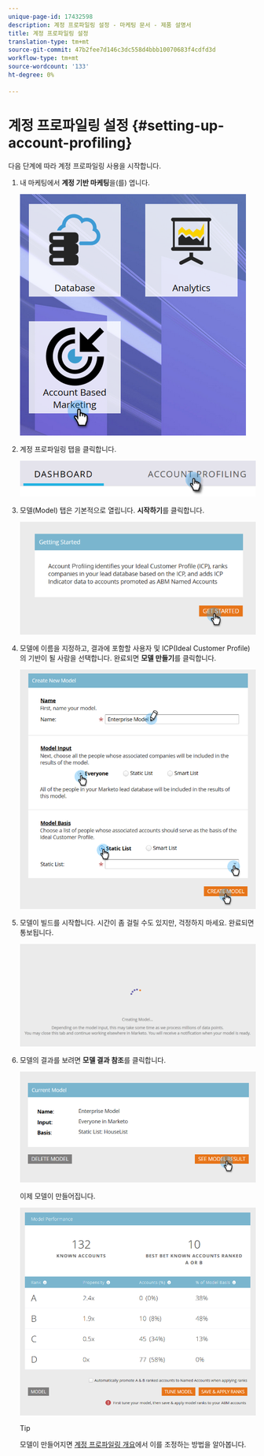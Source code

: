 ```yaml
---
unique-page-id: 17432598
description: 계정 프로파일링 설정 - 마케팅 문서 - 제품 설명서
title: 계정 프로파일링 설정
translation-type: tm+mt
source-git-commit: 47b2fee7d146c3dc558d4bbb10070683f4cdfd3d
workflow-type: tm+mt
source-wordcount: '133'
ht-degree: 0%

---
```



# 계정 프로파일링 설정 {#setting-up-account-profiling}

다음 단계에 따라 계정 프로파일링 사용을 시작합니다.

1. 내 마케팅에서 **계정 기반 마케팅**&#x200B;을(를) 엽니다.

   ![](assets/one.png)

1. 계정 프로파일링 탭을 클릭합니다.

   ![](assets/two-1.png)

1. 모델(Model) 탭은 기본적으로 열립니다. **시작하기**&#x200B;를 클릭합니다.

   ![](assets/three.png)

1. 모델에 이름을 지정하고, 결과에 포함할 사용자 및 ICP(Ideal Customer Profile)의 기반이 될 사람을 선택합니다. 완료되면 **모델 만들기**&#x200B;를 클릭합니다.

   ![](assets/four.png)

1. 모델이 빌드를 시작합니다. 시간이 좀 걸릴 수도 있지만, 걱정하지 마세요. 완료되면 통보됩니다.

   ![](assets/five.png)

1. 모델의 결과를 보려면 **모델 결과 참조**&#x200B;를 클릭합니다.

   ![](assets/six.png)

   이제 모델이 만들어집니다.

   ![](assets/seven.png)

   >[!TIP]
   >
   >모델이 만들어지면 [계정 프로파일링 개요](http://docs.marketo.com/x/NIDv)에서 이를 조정하는 방법을 알아봅니다.

